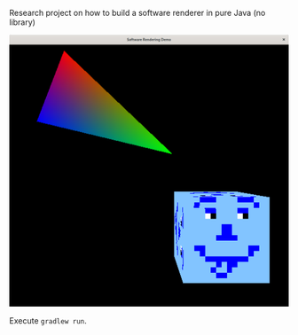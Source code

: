 Research project on how to build a software renderer in pure Java (no library)

![Alt text](screenshot.png?raw=true "Software Rendition")

Execute `gradlew run`.
